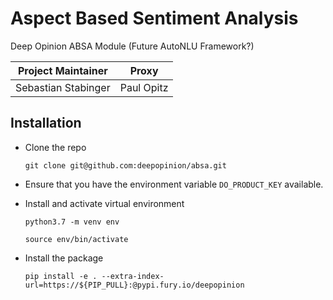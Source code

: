 # Aspect Based Sentiment Analysis

Deep Opinion ABSA Module (Future AutoNLU Framework?)

| Project Maintainer | Proxy|
| ------------- | ------------- |
| Sebastian Stabinger | Paul Opitz  |


## Installation

* Clone the repo

    ``git clone git@github.com:deepopinion/absa.git``
    
* Ensure that you have the environment variable `DO_PRODUCT_KEY` available.    
   
* Install and activate virtual environment

    ``python3.7 -m venv env``
    
    ``source env/bin/activate``


* Install the package
    
    ``pip install -e . --extra-index-url=https://${PIP_PULL}:@pypi.fury.io/deepopinion``
 

  
